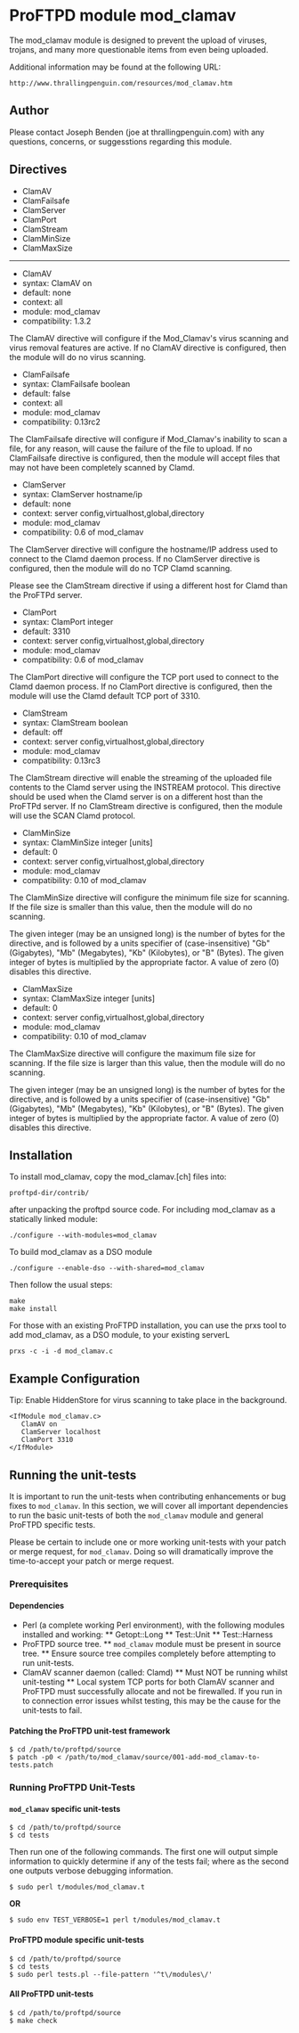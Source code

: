 # ProFTPD module mod_clamav

The mod_clamav module is designed to prevent the upload of viruses,
trojans, and many more questionable items from even being uploaded.

Additional information may be found at the following URL:

    http://www.thrallingpenguin.com/resources/mod_clamav.htm

## Author

Please contact Joseph Benden (joe at thrallingpenguin.com) with any
questions, concerns, or suggesstions regarding this module.

## Directives

* ClamAV
* ClamFailsafe
* ClamServer
* ClamPort
* ClamStream
* ClamMinSize
* ClamMaxSize
 
----

* ClamAV
 * syntax: ClamAV on
 * default: none
 * context: all
 * module: mod_clamav
 * compatibility: 1.3.2

The ClamAV directive will configure if the Mod_Clamav's virus scanning
and virus removal features are active. If no ClamAV directive is
configured, then the module will do no virus scanning.

* ClamFailsafe
 * syntax: ClamFailsafe boolean
 * default: false
 * context: all
 * module: mod_clamav
 * compatibility: 0.13rc2

The ClamFailsafe directive will configure if Mod_Clamav's inability to
scan a file, for any reason, will cause the failure of the file to
upload. If no ClamFailsafe directive is configured, then the module
will accept files that may not have been completely scanned by Clamd.

* ClamServer
 * syntax: ClamServer hostname/ip
 * default: none
 * context: server config,virtualhost,global,directory
 * module: mod_clamav
 * compatibility: 0.6 of mod_clamav

The ClamServer directive will configure the hostname/IP address used
to connect to the Clamd daemon process. If no ClamServer directive is
configured, then the module will do no TCP Clamd scanning.

Please see the ClamStream directive if using a different host for
Clamd than the ProFTPd server.

* ClamPort
 * syntax: ClamPort integer
 * default: 3310
 * context: server config,virtualhost,global,directory
 * module: mod_clamav
 * compatibility: 0.6 of mod_clamav

The ClamPort directive will configure the TCP port used to connect to
the Clamd daemon process. If no ClamPort directive is configured,
then the module will use the Clamd default TCP port of 3310.

* ClamStream
 * syntax: ClamStream boolean
 * default: off
 * context: server config,virtualhost,global,directory
 * module: mod_clamav
 * compatibility: 0.13rc3

The ClamStream directive will enable the streaming of the uploaded
file contents to the Clamd server using the INSTREAM protocol. This
directive should be used when the Clamd server is on a different
host than the ProFTPd server. If no ClamStream directive is
configured, then the module will use the SCAN Clamd protocol.
 
* ClamMinSize
 * syntax: ClamMinSize integer [units]
 * default: 0
 * context: server config,virtualhost,global,directory
 * module: mod_clamav
 * compatibility: 0.10 of mod_clamav

The ClamMinSize directive will configure the minimum file size for
scanning. If the file size is smaller than this value, then the module
will do no scanning.

The given integer (may be an unsigned long) is the number of bytes for
the directive, and is followed by a units specifier of
(case-insensitive) "Gb" (Gigabytes), "Mb" (Megabytes), "Kb"
(Kilobytes), or "B" (Bytes). The given integer of bytes is multiplied
by the appropriate factor. A value of zero (0) disables this
directive.
 
* ClamMaxSize
 * syntax: ClamMaxSize integer [units]
 * default: 0
 * context: server config,virtualhost,global,directory
 * module: mod_clamav
 * compatibility: 0.10 of mod_clamav

The ClamMaxSize directive will configure the maximum file size for
scanning. If the file size is larger than this value, then the module
will do no scanning.

The given integer (may be an unsigned long) is the number of bytes for
the directive, and is followed by a units specifier of
(case-insensitive) "Gb" (Gigabytes), "Mb" (Megabytes), "Kb"
(Kilobytes), or "B" (Bytes). The given integer of bytes is multiplied
by the appropriate factor. A value of zero (0) disables this
directive.
 
## Installation

To install mod_clamav, copy the mod_clamav.[ch] files into:

    proftpd-dir/contrib/

after unpacking the proftpd source code. For including mod_clamav as
a statically linked module:

    ./configure --with-modules=mod_clamav

To build mod_clamav as a DSO module

    ./configure --enable-dso --with-shared=mod_clamav

Then follow the usual steps:

    make
    make install

For those with an existing ProFTPD installation, you can use the prxs
tool to add mod_clamav, as a DSO module, to your existing serverL

    prxs -c -i -d mod_clamav.c

## Example Configuration

Tip: Enable HiddenStore for virus scanning to take place in the background.

    <IfModule mod_clamav.c>
       ClamAV on
       ClamServer localhost
       ClamPort 3310
    </IfModule>

## Running the unit-tests

It is important to run the unit-tests when contributing enhancements
or bug fixes to `mod_clamav`. In this section, we will cover all
important dependencies to run the basic unit-tests of both the
`mod_clamav` module and general ProFTPD specific tests.

Please be certain to include one or more working unit-tests with
your patch or merge request, for `mod_clamav`. Doing so will
dramatically improve the time-to-accept your patch or merge
request.

### Prerequisites

#### Dependencies

* Perl (a complete working Perl environment), with the following
  modules installed and working:
** Getopt::Long
** Test::Unit
** Test::Harness
* ProFTPD source tree.
** `mod_clamav` module must be present in source tree.
** Ensure source tree compiles completely before attempting to run
   unit-tests.
* ClamAV scanner daemon (called: Clamd)
** Must NOT be running whilst unit-testing
** Local system TCP ports for both ClamAV scanner and ProFTPD must
   successfully allocate and not be firewalled. If you run in to
   connection error issues whilst testing, this may be the cause
   for the unit-tests to fail.

#### Patching the **ProFTPD** unit-test framework

    $ cd /path/to/proftpd/source
    $ patch -p0 < /path/to/mod_clamav/source/001-add-mod_clamav-to-tests.patch

### Running ProFTPD Unit-Tests

#### `mod_clamav` specific unit-tests

    $ cd /path/to/proftpd/source
    $ cd tests

Then run one of the following commands. The first one will output
simple information to quickly determine if any of the tests fail;
where as the second one outputs verbose debugging information.

    $ sudo perl t/modules/mod_clamav.t

**OR**

    $ sudo env TEST_VERBOSE=1 perl t/modules/mod_clamav.t

#### ProFTPD module specific unit-tests

    $ cd /path/to/proftpd/source
    $ cd tests
    $ sudo perl tests.pl --file-pattern '^t\/modules\/'

#### All ProFTPD unit-tests

    $ cd /path/to/proftpd/source
    $ make check

